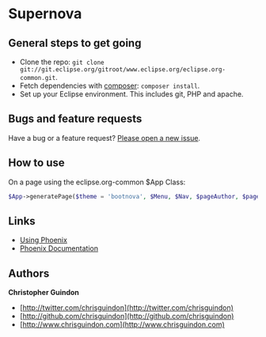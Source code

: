 # Supernova

## General steps to get going

* Clone the repo: `git clone git://git.eclipse.org/gitroot/www.eclipse.org/eclipse.org-common.git`.
* Fetch dependencies with [composer](http://www.getcomposer.org): `composer install`.
* Set up your Eclipse environment. This includes git, PHP and apache.


## Bugs and feature requests

Have a bug or a feature request? [Please open a new issue](https://bugs.eclipse.org/bugs/buglist.cgi?product=Community&component=Website&resolution=---).


## How to use
On a page using the eclipse.org-common $App Class:

```php
$App->generatePage($theme = 'bootnova', $Menu, $Nav, $pageAuthor, $pageKeywords, $pageTitle, $html);
```


## Links

* [Using Phoenix](http://wiki.eclipse.org/Using_Phoenix)
* [Phoenix Documentation](http://wiki.eclipse.org/Phoenix_Documentation)


## Authors

**Christopher Guindon**

+ [http://twitter.com/chrisguindon](http://twitter.com/chrisguindon)
+ [http://github.com/chrisguindon](http://github.com/chrisguindon)
+ [http://www.chrisguindon.com](http://www.chrisguindon.com)



